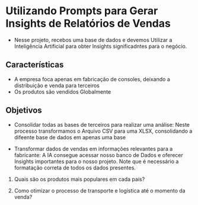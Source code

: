 # Utilizando Prompts para Gerar Insights de Relatórios de Vendas
- Nesse projeto, recebos uma base de dados e devemos Utilizar a Inteligência Artificial para obter Insights significadntes para o negócio.

## Características
- A empresa foca apenas em fabricação de consoles, deixando a distribuição e venda para terceiros
- Os produtos são vendidos Globalmente

## Objetivos
- Consolidar todas as bases de terceiros para realizar uma análise: Neste processo transformamos o Arquivo CSV para uma XLSX, consolidando a difeente base de dados em apenas uma base

- Transformar dados de vendas em informações relevantes para a fabricante: A IA consegue acessar nosso banco de Dados e oferecer Insights importantes para o nosso projeto. Note que é necessário a formatação correta de todos os dados  presentes. 

1) Quais são os produtos mais populares em cada país?

2) Como otimizar o processo de transporte e logística até o momento da venda?

